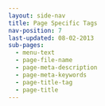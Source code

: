 ```yaml
---
layout: side-nav
title: Page Specific Tags
nav-position: 7
last-updated: 08-02-2013
sub-pages:
  - menu-text
  - page-file-name
  - page-meta-description
  - page-meta-keywords
  - page-title-tag
  - page-title
---
```


<!-- This Page exists for the creation of the sub-menu only and is not displayed on the site -->